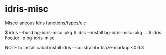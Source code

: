 # idris-misc
Miscellaneous Idris functions/types/etc 

$ idris --build bg-idris-misc.ipkg
$ idris --install bg-idris-misc.ipkg
...
$ idris Foo.idr -p bg-idris-misc

NOTE to install 
cabal install idris --constraint='blaze-markup <0.6.3


